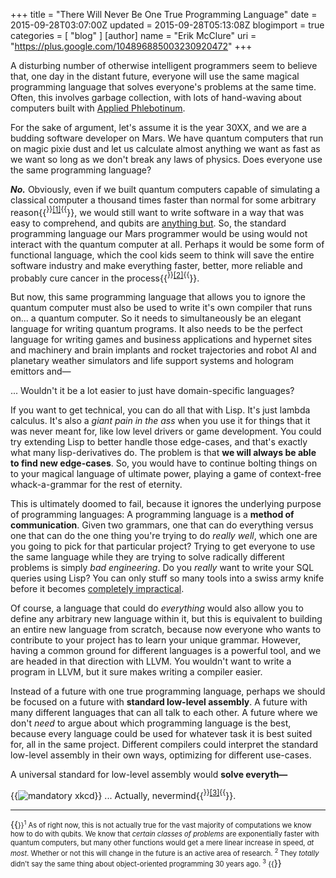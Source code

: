 +++
title = "There Will Never Be One True Programming Language"
date = 2015-09-28T03:07:00Z
updated = 2015-09-28T05:13:08Z
blogimport = true 
categories = [ "blog" ]
[author]
	name = "Erik McClure"
	uri = "https://plus.google.com/104896885003230920472"
+++

A disturbing number of otherwise intelligent programmers seem to believe that, one day in the distant future, everyone will use the same magical programming language that solves everyone's problems at the same time. Often, this involves garbage collection, with lots of hand-waving about computers built with [Applied Phlebotinum](http://tvtropes.org/pmwiki/pmwiki.php/Main/AppliedPhlebotinum).

For the sake of argument, let's assume it is the year 30XX, and we are a budding software developer on Mars. We have quantum computers that run on magic pixie dust and let us calculate almost anything we want as fast as we want so long as we don't break any laws of physics. Does everyone use the same programming language?

***No.*** Obviously, even if we built quantum computers capable of simulating a classical computer a thousand times faster than normal for some arbitrary reason{{<sup>}}<a href="#foot1">[1]</a>{{</sup>}}, we would still want to write software in a way that was easy to comprehend, and qubits are [anything but](https://en.wikipedia.org/wiki/Qubit). So, the standard programming language our Mars programmer would be using would not interact with the quantum computer at all. Perhaps it would be some form of functional language, which the cool kids seem to think will save the entire software industry and make everything faster, better, more reliable and probably cure cancer in the process{{<sup>}}<a href="#foot2">[2]</a>{{</sup>}}.

But now, this same programming language that allows you to ignore the quantum computer must also be used to write it's own compiler that runs on... a quantum computer. So it needs to simultaneously be an elegant language for writing quantum programs. It also needs to be the perfect language for writing games and business applications and hypernet sites and machinery and brain implants and rocket trajectories and robot AI and planetary weather simulators and life support systems and hologram emittors and&mdash;

... Wouldn't it be a lot easier to just have domain-specific languages?

If you want to get technical, you can do all that with Lisp. It's just lambda calculus. It's also a *giant pain in the ass* when you use it for things that it was never meant for, like low level drivers or game development. You could try extending Lisp to better handle those edge-cases, and that's exactly what many lisp-derivatives do. The problem is that **we will always be able to find new edge-cases**. So, you would have to continue bolting things on to your magical language of ultimate power, playing a game of context-free whack-a-grammar for the rest of eternity.

This is ultimately doomed to fail, because it ignores the underlying purpose of programming languages: A programming language is a **method of communication**. Given two grammars, one that can do everything versus one that can do the one thing you're trying to do *really well*, which one are you going to pick for that particular project? Trying to get everyone to use the same language while they are trying to solve radically different problems is simply *bad engineering*. Do you *really* want to write your SQL queries using Lisp? You can only stuff so many tools into a swiss army knife before it becomes [completely impractical](http://www.wengerna.com/stuff/contentmgr/files/0/a45137daa224e9531cb3050458faee64/image/wenger_giant_knife.png). 

Of course, a language that could do *everything* would also allow you to define any arbitrary new language within it, but this is equivalent to building an entire new language from scratch, because now everyone who wants to contribute to your project has to learn your unique grammar. However, having a common ground for different languages is a powerful tool, and we are headed in that direction with LLVM. You wouldn't want to write a program in LLVM, but it sure makes writing a compiler easier. 

Instead of a future with one true programming language, perhaps we should be focused on a future with **standard low-level assembly**. A future with many different languages that can all talk to each other. A future where we don't *need* to argue about which programming language is the best, because every language could be used for whatever task it is best suited for, all in the same project. Different compilers could interpret the standard low-level assembly in their own ways, optimizing for different use-cases.

A universal standard for low-level assembly would **solve everyth&mdash;**

{{<img src="https://imgs.xkcd.com/comics/standards.png" alt="mandatory xkcd" title="Mars insisted on making semicolons optional, which rendered their code completely incompatible with Earth's code. The resulting Great Semicolon War left the entire northern hemisphere of Earth uninhabitable." >}}
... Actually, nevermind{{<sup>}}<a href="#foot3">[3]</a>{{</sup>}}.

<hr>
{{<span style="font-size:80%">}}<sup id="foot1">1</sup></a> As of right now, this is not actually true for the vast majority of computations we know how to do with qubits. We know that <i>certain classes of problems</i> are exponentially faster with quantum computers, but many other functions would get a mere linear increase in speed, <i>at most</i>. Whether or not this will change in the future is an active area of research.
<sup id="foot2">2</sup> They <i>totally</i> didn't say the same thing about object-oriented programming 30 years ago.
<sup id="foot3">3</sup> <i></sarcasm></i>
{{</span>}}
